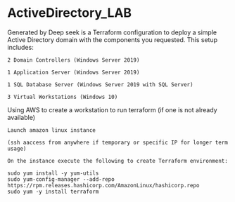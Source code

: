 # ActiveDirectory_LAB

Generated by Deep seek is a Terraform configuration to deploy a simple Active Directory domain with the components you requested. This setup includes:

    2 Domain Controllers (Windows Server 2019)

    1 Application Server (Windows Server 2019)

    1 SQL Database Server (Windows Server 2019 with SQL Server)

    3 Virtual Workstations (Windows 10)


Using AWS to create a workstation to run terraform (if one is not already available)

    Launch amazon linux instance

    (ssh aaccess from anywhere if temporary or specific IP for longer term usage)

    On the instance execute the following to create Terraform environment:

    sudo yum install -y yum-utils
    sudo yum-config-manager --add-repo https://rpm.releases.hashicorp.com/AmazonLinux/hashicorp.repo
    sudo yum -y install terraform


